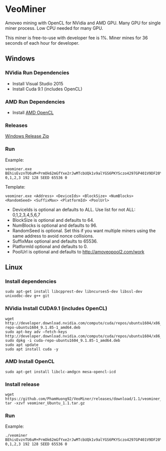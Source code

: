 # VeoMiner
Amoveo mining with OpenCL for NVidia and AMD GPU. Many GPU for single miner process. Low CPU needed for many GPU.

This miner is free-to-use with developer fee is 1%. Miner mines for 36 seconds of each hour for developer.

## Windows

### NVidia Run Dependencies
* Install Visual Studio 2015
* Install Cuda 9.1 (includes OpenCL)

### AMD Run Dependencies
* Install [AMD OpenCL](https://support.amd.com/en-us/kb-articles/Pages/OpenCL2-Driver.aspx)

### Releases

   [Windows Release Zip](https://github.com/PhamHuong92/VeoMiner/releases)


### Run

Example:
```
veominer.exe BEhisEvznTU6uM+PrmOk62mGfYxe2rJwMTcbUQk1v9alYGS6PKYSczo4297GP401V9DF20YRzaGUYguK3lapWE4= 0,1,2,3 192 128 SEED 65536 0
```

Template:
```
veominer.exe <Address> <DeviceIds> <BlockSize> <NumBlocks> <RandomSeed> <SuffixMax> <PlatformId> <PoolUrl>
```
* DeviceIds is optional an defaults to ALL. Use list for not ALL: 0,1,2,3,4,5,6,7
* BlockSize is optional and defaults to 64.
* NumBlocks is optional and defaults to 96.
* RandomSeed is optional. Set this if you want multiple miners using the same address to avoid nonce collisions.
* SuffixMax optional and defaults to 65536.
* PlatformId optional and defaults to 0.
* PoolUrl is optional and defaults to http://amoveopool2.com/work


## Linux

### Install dependencies

```
sudo apt-get install libcpprest-dev libncurses5-dev libssl-dev unixodbc-dev g++ git
```

### NVidia Install CUDA9.1 (includes OpenCL)

```
wget http://developer.download.nvidia.com/compute/cuda/repos/ubuntu1604/x86_64/cuda-repo-ubuntu1604_9.1.85-1_amd64.deb
sudo apt-key adv —fetch-keys http://developer.download.nvidia.com/compute/cuda/repos/ubuntu1604/x86_64/7fa2af80.pub
sudo dpkg -i cuda-repo-ubuntu1604_9.1.85-1_amd64.deb
sudo apt update
sudo apt install cuda -y
```

### AMD Install OpenCL
```
sudo apt-get install libclc-amdgcn mesa-opencl-icd
```

### Install release

```
wget https://github.com/PhamHuong92/VeoMiner/releases/download/1.1/veominer_Ubuntu_1.1.tar.gz
tar -xzvf veominer_Ubuntu_1.1.tar.gz
```

### Run

Example:
```
./veominer BEhisEvznTU6uM+PrmOk62mGfYxe2rJwMTcbUQk1v9alYGS6PKYSczo4297GP401V9DF20YRzaGUYguK3lapWE4= 0,1,2,3 192 128 SEED 65536 0
```
